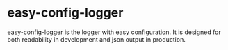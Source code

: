 # easy-config-logger

easy-config-logger is the logger with easy configuration. It is designed for both readability in development and json output in production.
